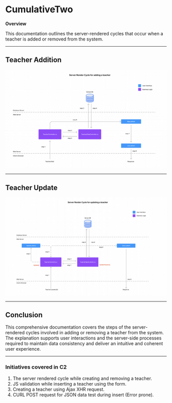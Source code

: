 # CumulativeTwo

**Overview**

This documentation outlines the server-rendered cycles that occur when a teacher is added or removed from the system.

---

## Teacher Addition

![Server Render Cycle while adding teacher](Teacher_Add.png)

---

## Teacher Update

![Server Render Cycle while updating teacher](Teacher_Update.png)

---

## Conclusion

This comprehensive documentation covers the steps of the server-rendered cycles involved in adding or removing a teacher from the system. The explanation supports user interactions and the server-side processes required to maintain data consistency and deliver an intuitive and coherent user experience.

---

### Initiatives covered in C2

1. The server rendered cycle while creating and removing a teacher.
2. JS validation while inserting a teacher using the form.
3. Creating a teacher using Ajax XHR request.
4. CURL POST request for JSON data test during insert (Error prone).
